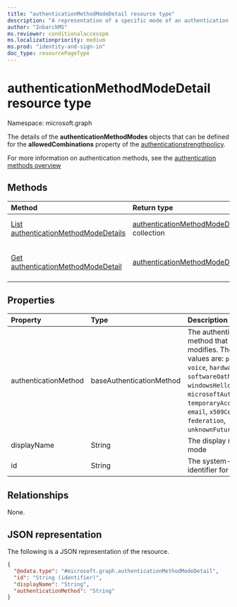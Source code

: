 ```yaml
---
title: "authenticationMethodModeDetail resource type"
description: "A representation of a specific mode of an authentication method that can be used as part of an authentication method combination in an authentication strength."
author: "InbarckMS"
ms.reviewer: conditionalaccesspm
ms.localizationpriority: medium
ms.prod: "identity-and-sign-in"
doc_type: resourcePageType
---
```


# authenticationMethodModeDetail resource type

Namespace: microsoft.graph

The details of the **authenticationMethodModes** objects that can be defined for the **allowedCombinations** property of the [authenticationstrengthpolicy](../resources/authenticationStrengthPolicy.md).

For more information on authentication methods, see the [authentication methods overview](../resources/authenticationmethods-overview.md)


## Methods
|Method|Return type|Description|
|:---|:---|:---|
|[List authenticationMethodModeDetails](../api/authenticationstrengthroot-list-authenticationmethodmodes.md)|[authenticationMethodModeDetail](../resources/authenticationmethodmodedetail.md) collection|Get a list of the [authenticationMethodModeDetail](../resources/authenticationmethodmodedetail.md) objects and their properties.|
|[Get authenticationMethodModeDetail](../api/authenticationmethodmodedetail-get.md)|[authenticationMethodModeDetail](../resources/authenticationmethodmodedetail.md)|Read the properties and relationships of an [authenticationMethodModeDetail](../resources/authenticationmethodmodedetail.md) object.|

## Properties
|Property|Type|Description|
|:---|:---|:---|
|authenticationMethod|baseAuthenticationMethod|The authentication method that this mode modifies. The possible values are: `password`, `voice`, `hardwareOath`, `softwareOath`, `sms`, `fido2`, `windowsHelloForBusiness`, `microsoftAuthenticator`, `temporaryAccessPass`, `email`, `x509Certificate`, `federation`, `unknownFutureValue`.|
|displayName|String|The display name of this mode|
|id|String|The system-generated identifier for this mode. |

## Relationships
None.

## JSON representation
The following is a JSON representation of the resource.
<!-- {
  "blockType": "resource",
  "keyProperty": "id",
  "@odata.type": "microsoft.graph.authenticationMethodModeDetail",
  "openType": false
}
-->
``` json
{
  "@odata.type": "#microsoft.graph.authenticationMethodModeDetail",
  "id": "String (identifier)",
  "displayName": "String",
  "authenticationMethod": "String"
}
```

